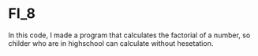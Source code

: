 # FI_8
In this code, I made a program that calculates the factorial of a number, so childer who are in highschool can calculate without hesetation.
